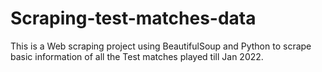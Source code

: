 # Scraping-test-matches-data
This is a Web scraping project using BeautifulSoup and Python to scrape basic information of all the Test matches played till Jan 2022. 
